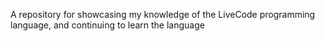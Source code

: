 A repository for showcasing my knowledge of the LiveCode programming language, and continuing to learn the language

